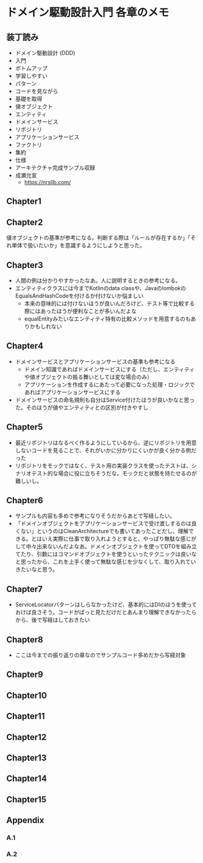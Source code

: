 # ドメイン駆動設計入門 各章のメモ

## 装丁読み

- ドメイン駆動設計 (DDD)
- 入門
- ボトムアップ
- 学習しやすい
- パターン
- コードを見ながら
- 基礎を取得
- 値オブジェクト
- エンティティ
- ドメインサービス
- リポジトリ
- アプリケーションサービス
- ファクトリ
- 集約
- 仕様
- アーキテクチャ完成サンプル収録
- 成瀬允宣
  - <https://nrslib.com/>

## Chapter1

## Chapter2

値オブジェクトの基準が参考になる。判断する際は「ルールが存在するか」「それ単体で扱いたいか」を意識するようにしようと思った。

## Chapter3

- 人間の例は分かりやすかったなあ。人に説明するときの参考になる。
- エンティティクラスには今までKotlinのdata classや、JavaのlombokのEqualsAndHashCodeを付けるか付けないか悩ましい
  - 本来の意味的には付けないほうが良いんだろけど、テスト等で比較する際にはあったほうが便利なことが多いんだよな
  - equalEntityみたいなエンティティ特有の比較メソッドを用意するのもありかもしれない

## Chapter4

- ドメインサービスとアプリケーションサービスの基準も参考になる
  - ドメイン知識であればドメインサービスにする（ただし、エンティティや値オブジェクトの振る舞いとしては変な場合のみ）
  - アプリケーションを作成するにあたって必要になった処理・ロジックであればアプリケーションサービスにする
- ドメインサービスの命名規則も自分はService付けたほうが良いかなと思った。そのほうが値やエンティティとの区別が付きやすし

## Chapter5

- 最近リポジトリはなるべく作るようにしているから、逆にリポジトリを用意しないコードを見ることで、それがいかに分かりにくいかが良く分かる例だった
- リポジトリをモックではなく、テスト用の実装クラスを使ったテストは、シナリオテスト的な場合に役に立ちそうだな。モックだと状態を持たせるのが難しいし。

## Chapter6

- サンプルも内容も多めで参考になりそうだからあとで写経したい。
- 「ドメインオブジェクトをアプリケーションサービスで受け渡しするのは良くない」というのはCleanArchitectureでも書いてあったことだし、理解できる。とはいえ実際に仕事で取り入れようとすると、やっぱり無駄な感じがして中々出来ないんだよなあ。ドメインオブジェクトを使ってDTOを組み立てたり、引数にはコマンドオブジェクトを使うといったテクニックは良いなと思ったから、これを上手く使って無駄な感じを少なくして、取り入れていきたいなと思う。

## Chapter7

- ServiceLocatorパターンはしらなかったけど、基本的にはDIのほうを使っておけば良さそう。コードがぱっと見ただけだとあんまり理解できなかったらから、後で写経はしておきたい

## Chapter8

- ここは今までの振り返りの章なのでサンプルコード多めだから写経対象

## Chapter9

## Chapter10

## Chapter11

## Chapter12

## Chapter13

## Chapter14

## Chapter15

## Appendix

### A.1


### A.2

